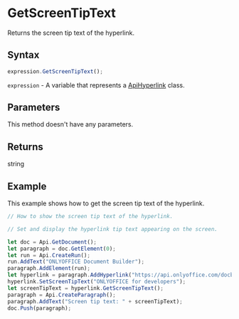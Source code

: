 # GetScreenTipText

Returns the screen tip text of the hyperlink.

## Syntax

```javascript
expression.GetScreenTipText();
```

`expression` - A variable that represents a [ApiHyperlink](../ApiHyperlink.md) class.

## Parameters

This method doesn't have any parameters.

## Returns

string

## Example

This example shows how to get the screen tip text of the hyperlink.

```javascript editor-docx
// How to show the screen tip text of the hyperlink.

// Set and display the hyperlink tip text appearing on the screen.

let doc = Api.GetDocument();
let paragraph = doc.GetElement(0);
let run = Api.CreateRun();
run.AddText("ONLYOFFICE Document Builder");
paragraph.AddElement(run);
let hyperlink = paragraph.AddHyperlink("https://api.onlyoffice.com/docbuilder/basic");
hyperlink.SetScreenTipText("ONLYOFFICE for developers");
let screenTipText = hyperlink.GetScreenTipText();
paragraph = Api.CreateParagraph();
paragraph.AddText("Screen tip text: " + screenTipText);
doc.Push(paragraph);
```
